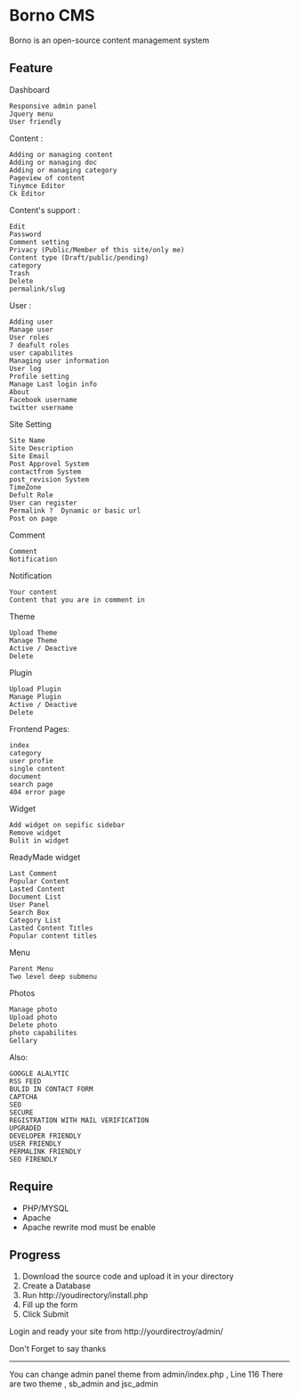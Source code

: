 Borno CMS
================
Borno is an open-source content management system

Feature
-------------

Dashboard

    Responsive admin panel
    Jquery menu
    User friendly

Content :

    Adding or managing content
    Adding or managing doc
    Adding or managing category
    Pageview of content
    Tinymce Editor
    Ck Editor

Content's support :

    Edit
    Password
    Comment setting
    Privacy (Public/Member of this site/only me)
    Content type (Draft/public/pending)
    category
    Trash
    Delete
    permalink/slug

User :

    Adding user
    Manage user
    User roles
    7 deafult roles
    user capabilites
    Managing user information
    User log
    Profile setting
    Manage Last login info
    About
    Facebook username
    twitter username

Site Setting

    Site Name
    Site Description  
    Site Email
    Post Approvel System
    contactfrom System  
    post_revision System
    TimeZone
    Defult Role 
    User can register    
    Permalink ?  Dynamic or basic url
    Post on page

Comment

    Comment
    Notification

Notification

    Your content
    Content that you are in comment in

Theme

    Upload Theme
    Manage Theme
    Active / Deactive
    Delete

Plugin

    Upload Plugin
    Manage Plugin
    Active / Deactive
    Delete

Frontend Pages:

    index
    category
    user profie
    single content
    document
    search page
    404 error page

Widget

    Add widget on sepific sidebar
    Remove widget
    Bulit in widget

ReadyMade widget

    Last Comment
    Popular Content
    Lasted Content
    Document List
    User Panel
    Search Box
    Category List
    Lasted Content Titles
    Popular content titles

Menu

    Parent Menu
    Two level deep submenu

Photos 

    Manage photo
    Upload photo
    Delete photo
    photo capabilites
    Gellary



Also:

    GOOGLE ALALYTIC
    RSS FEED
    BULID IN CONTACT FORM
    CAPTCHA
    SEO
    SECURE
    REGISTRATION WITH MAIL VERIFICATION
    UPGRADED
    DEVELOPER FRIENDLY
    USER FRIENDLY
    PERMALINK FRIENDLY
    SEO FIRENDLY




Require
-------------
<ul>
  <li>PHP/MYSQL</li>
  <li>Apache</li>
  <li>Apache rewrite mod must be enable</li>
</ul>



Progress
---------------
1. Download the source code and upload it in your directory
2. Create a Database
3. Run http://youdirectory/install.php
4. Fill up the form
5. Click Submit


Login and ready your site from 
http://yourdirectroy/admin/



Don't Forget to say thanks


-----------------------------
You can change admin panel theme from admin/index.php , Line 116
There are two theme , sb_admin and jsc_admin 

